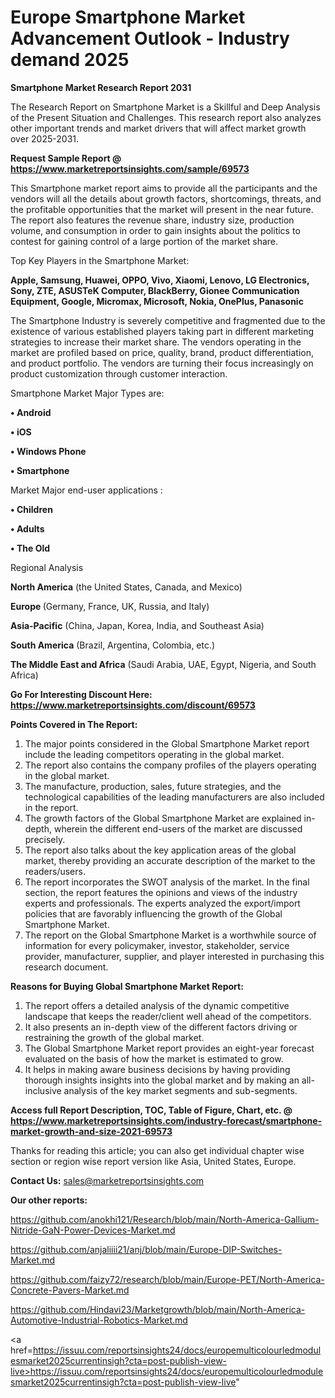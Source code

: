 # Europe Smartphone Market Advancement Outlook - Industry demand 2025

<strong>Smartphone Market Research Report 2031</strong>

The Research Report on Smartphone Market is a Skillful and Deep Analysis of the Present Situation and Challenges. This research report also analyzes other important trends and market drivers that will affect market growth over 2025-2031.

<strong>Request Sample Report @ <a href=https://www.marketreportsinsights.com/sample/69573>https://www.marketreportsinsights.com/sample/69573</a></strong>

This Smartphone market report aims to provide all the participants and the vendors will all the details about growth factors, shortcomings, threats, and the profitable opportunities that the market will present in the near future. The report also features the revenue share, industry size, production volume, and consumption in order to gain insights about the politics to contest for gaining control of a large portion of the market share.

Top Key Players in the Smartphone Market:

<strong>Apple, Samsung, Huawei, OPPO, Vivo, Xiaomi, Lenovo, LG Electronics, Sony, ZTE, ASUSTeK Computer, BlackBerry, Gionee Communication Equipment, Google, Micromax, Microsoft, Nokia, OnePlus, Panasonic</strong>

The Smartphone Industry is severely competitive and fragmented due to the existence of various established players taking part in different marketing strategies to increase their market share. The vendors operating in the market are profiled based on price, quality, brand, product differentiation, and product portfolio. The vendors are turning their focus increasingly on product customization through customer interaction.

Smartphone Market Major Types are:

<strong>• Android

• iOS

• Windows Phone

• Smartphone</strong>

Market Major end-user applications :

<strong>• Children

• Adults

• The Old</strong>

Regional Analysis

</u><strong><b>North America</b></strong> (the United States, Canada, and Mexico)

<strong><b>Europe </b></strong>(Germany, France, UK, Russia, and Italy)

<strong><b>Asia-Pacific</b></strong> (China, Japan, Korea, India, and Southeast Asia)

<strong><b>South America</b></strong> (Brazil, Argentina, Colombia, etc.)

<strong><b>The Middle East and Africa</b></strong> (Saudi Arabia, UAE, Egypt, Nigeria, and South Africa)

<strong>Go For Interesting Discount Here: <a href=https://www.marketreportsinsights.com/discount/69573>https://www.marketreportsinsights.com/discount/69573</a></strong>

<strong>Points Covered in The Report:</strong>
<ol>
  <li>The major points considered in the Global Smartphone Market report include the leading competitors operating in the global market.</li>
  <li>The report also contains the company profiles of the players operating in the global market.</li>
  <li>The manufacture, production, sales, future strategies, and the technological capabilities of the leading manufacturers are also included in the report.</li>
  <li>The growth factors of the Global Smartphone Market are explained in-depth, wherein the different end-users of the market are discussed precisely.</li>
  <li>The report also talks about the key application areas of the global market, thereby providing an accurate description of the market to the readers/users.</li>
  <li>The report incorporates the SWOT analysis of the market. In the final section, the report features the opinions and views of the industry experts and professionals. The experts analyzed the export/import policies that are favorably influencing the growth of the Global Smartphone Market.</li>
  <li>The report on the Global Smartphone Market is a worthwhile source of information for every policymaker, investor, stakeholder, service provider, manufacturer, supplier, and player interested in purchasing this research document.</li>
</ol>
<strong>Reasons for Buying Global Smartphone Market Report:</strong>

<ol>
  <li>The report offers a detailed analysis of the dynamic competitive landscape that keeps the reader/client well ahead of the competitors.</li>
  <li>It also presents an in-depth view of the different factors driving or restraining the growth of the global market.</li>
  <li>The Global Smartphone Market report provides an eight-year forecast evaluated on the basis of how the market is estimated to grow.</li>
  <li>It helps in making aware business decisions by having providing thorough insights insights into the global market and by making an all-inclusive analysis of the key market segments and sub-segments.</li>
</ol>
<strong>Access full Report Description, TOC, Table of Figure, Chart, etc. @ <a href=https://www.marketreportsinsights.com/industry-forecast/smartphone-market-growth-and-size-2021-69573>https://www.marketreportsinsights.com/industry-forecast/smartphone-market-growth-and-size-2021-69573</a></strong>


Thanks for reading this article; you can also get individual chapter wise section or region wise report version like Asia, United States, Europe.

<strong>Contact Us:</strong>
sales@marketreportsinsights.com

<strong>Our other reports:</strong>

<a href=https://github.com/anokhi121/Research/blob/main/North-America-Gallium-Nitride-GaN-Power-Devices-Market.md>https://github.com/anokhi121/Research/blob/main/North-America-Gallium-Nitride-GaN-Power-Devices-Market.md</a>

<a href=https://github.com/anjaliiii21/anj/blob/main/Europe-DIP-Switches-Market.md>https://github.com/anjaliiii21/anj/blob/main/Europe-DIP-Switches-Market.md</a>

<a href=https://github.com/faizy72/research/blob/main/Europe-PET/North-America-Concrete-Pavers-Market.md>https://github.com/faizy72/research/blob/main/Europe-PET/North-America-Concrete-Pavers-Market.md</a>

<a href=https://github.com/Hindavi23/Marketgrowth/blob/main/North-America-Automotive-Industrial-Robotics-Market.md>https://github.com/Hindavi23/Marketgrowth/blob/main/North-America-Automotive-Industrial-Robotics-Market.md</a>

<a href=https://issuu.com/reportsinsights24/docs/europemulticolourledmodulesmarket2025currentinsigh?cta=post-publish-view-live>https://issuu.com/reportsinsights24/docs/europemulticolourledmodulesmarket2025currentinsigh?cta=post-publish-view-live</a>"
